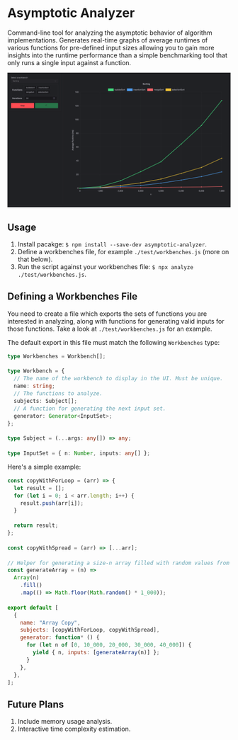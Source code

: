 # Asymptotic Analyzer

Command-line tool for analyzing the asymptotic behavior of algorithm implementations. Generates real-time graphs of average runtimes of various functions for pre-defined input sizes allowing you to gain more insights into the runtime performance than a simple benchmarking tool that only runs a single input against a function.

![Completed Run](docs/completed-run.png)

## Usage

1. Install pacakge: `$ npm install --save-dev asymptotic-analyzer`.
2. Define a workbenches file, for example `./test/workbenches.js` (more on that below).
3. Run the script against your workbenches file: `$ npx analyze ./test/workbenches.js`.

## Defining a Workbenches File

You need to create a file which exports the sets of functions you are interested in analyzing, along with functions for generating valid inputs for those functions. Take a look at `./test/workbenches.js` for an example.

The default export in this file must match the following `Workbenches` type:

```ts
type Workbenches = Workbench[];

type Workbench = {
  // The name of the workbench to display in the UI. Must be unique.
  name: string;
  // The functions to analyze.
  subjects: Subject[];
  // A function for generating the next input set.
  generator: Generator<InputSet>;
};

type Subject = (...args: any[]) => any;

type InputSet = { n: Number, inputs: any[] };
```

Here's a simple example:

```js
const copyWithForLoop = (arr) => {
  let result = [];
  for (let i = 0; i < arr.length; i++) {
    result.push(arr[i]);
  }

  return result;
};

const copyWithSpread = (arr) => [...arr];

// Helper for generating a size-n array filled with random values from 0-999.
const generateArray = (n) =>
  Array(n)
    .fill()
    .map(() => Math.floor(Math.random() * 1_000));

export default [
  {
    name: "Array Copy",
    subjects: [copyWithForLoop, copyWithSpread],
    generator: function* () {
      for (let n of [0, 10_000, 20_000, 30_000, 40_000]) {
        yield { n, inputs: [generateArray(n)] };
      }
    },
  },
];
```

## Future Plans

1. Include memory usage analysis.
1. Interactive time complexity estimation.
